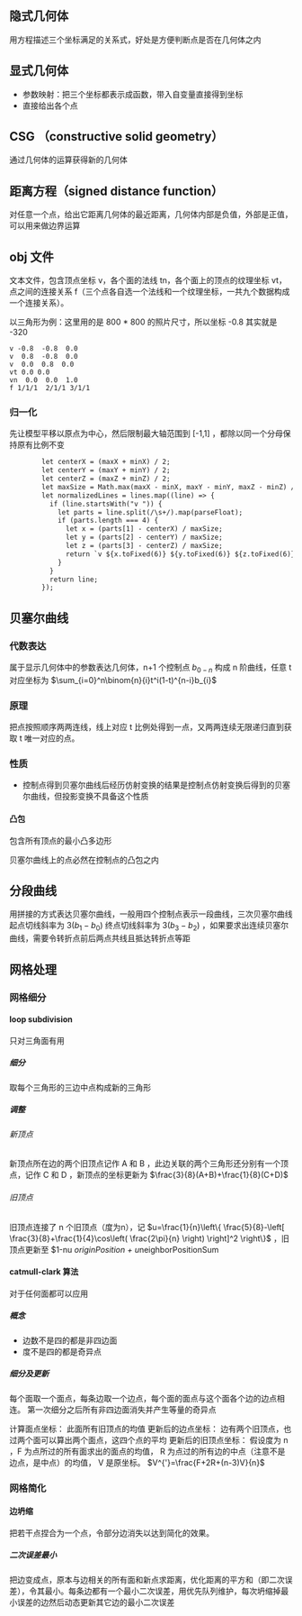 ## 隐式几何体

用方程描述三个坐标满足的关系式，好处是方便判断点是否在几何体之内

## 显式几何体

- 参数映射：把三个坐标都表示成函数，带入自变量直接得到坐标
- 直接给出各个点

## CSG （constructive solid geometry）

通过几何体的运算获得新的几何体


## 距离方程（signed distance function）

对任意一个点，给出它距离几何体的最近距离，几何体内部是负值，外部是正值，可以用来做边界运算


## obj 文件
文本文件，包含顶点坐标 v，各个面的法线 tn，各个面上的顶点的纹理坐标 vt，点之间的连接关系 f（三个点各自选一个法线和一个纹理坐标，一共九个数据构成一个连接关系）。

以三角形为例：这里用的是 800 * 800 的照片尺寸，所以坐标 -0.8 其实就是 -320
```obj
v -0.8  -0.8  0.0  
v  0.8  -0.8  0.0  
v  0.0  0.8  0.0 
vt 0.0 0.0  
vn  0.0  0.0  1.0  
f 1/1/1  2/1/1 3/1/1
```
### 归一化
先让模型平移以原点为中心，然后限制最大轴范围到 [-1,1] ，都除以同一个分母保持原有比例不变
```html
        let centerX = (maxX + minX) / 2;
        let centerY = (maxY + minY) / 2;
        let centerZ = (maxZ + minZ) / 2;
        let maxSize = Math.max(maxX - minX, maxY - minY, maxZ - minZ) / 2;
        let normalizedLines = lines.map((line) => {
          if (line.startsWith("v ")) {
            let parts = line.split(/\s+/).map(parseFloat);
            if (parts.length === 4) {
              let x = (parts[1] - centerX) / maxSize;
              let y = (parts[2] - centerY) / maxSize;
              let z = (parts[3] - centerZ) / maxSize;
              return `v ${x.toFixed(6)} ${y.toFixed(6)} ${z.toFixed(6)}`;
            }
          }
          return line;
        });
```

## 贝塞尔曲线

### 代数表达

属于显示几何体中的参数表达几何体，n+1 个控制点 $b_{0-n}$ 构成 n 阶曲线，任意 t 对应坐标为  $\sum_{i=0}^n\binom{n}{i}t^i(1-t)^{n-i}b_{i}$

### 原理

把点按照顺序两两连线，线上对应 t 比例处得到一点，又两两连续无限递归直到获取 t 唯一对应的点。

### 性质

- 控制点得到贝塞尔曲线后经历仿射变换的结果是控制点仿射变换后得到的贝塞尔曲线，但投影变换不具备这个性质

#### 凸包

包含所有顶点的最小凸多边形

贝塞尔曲线上的点必然在控制点的凸包之内

## 分段曲线

用拼接的方式表达贝塞尔曲线，一般用四个控制点表示一段曲线，三次贝塞尔曲线起点切线斜率为 $3(b_{1}-b_{0})$ 终点切线斜率为 $3(b_{3}-b_{2}$) ，如果要求出连续贝塞尔曲线，需要令转折点前后两点共线且抵达转折点等距


## 网格处理

### 网格细分

#### loop subdivision

只对三角面有用

##### 细分

取每个三角形的三边中点构成新的三角形

##### 调整

###### 新顶点

新顶点所在边的两个旧顶点记作 A 和 B ，此边关联的两个三角形还分别有一个顶点，记作 C 和 D ，新顶点的坐标更新为 $\frac{3}{8}(A+B)+\frac{1}{8}(C+D)$

###### 旧顶点

旧顶点连接了 n 个旧顶点（度为n），记 $u=\frac{1}{n}\left\{ \frac{5}{8}-\left[ \frac{3}{8}+\frac{1}{4}\cos\left( \frac{2\pi}{n} \right) \right]^2 \right\}$ ，旧顶点更新至 $1-nu *originPosition + u*neighborPositionSum


#### catmull-clark 算法

对于任何面都可以应用

##### 概念

- 边数不是四的都是非四边面
- 度不是四的都是奇异点

##### 细分及更新

每个面取一个面点，每条边取一个边点，每个面的面点与这个面各个边的边点相连。
第一次细分之后所有非四边面消失并产生等量的奇异点
 
计算面点坐标： 此面所有旧顶点的均值
更新后的边点坐标： 边有两个旧顶点，也过两个面可以算出两个面点，这四个点的平均
更新后的旧顶点坐标： 假设度为 n ，F 为点所过的所有面求出的面点的均值， R 为点过的所有边的中点（注意不是边点，是中点）的均值， V 是原坐标。 
$V^{'}=\frac{F+2R+(n-3)V}{n}$


### 网格简化

#### 边坍缩

把若干点捏合为一个点，令部分边消失以达到简化的效果。

##### 二次误差最小

把边变成点，原本与边相关的所有面和新点求距离，优化距离的平方和（即二次误差），令其最小。每条边都有一个最小二次误差，用优先队列维护，每次坍缩掉最小误差的边然后动态更新其它边的最小二次误差